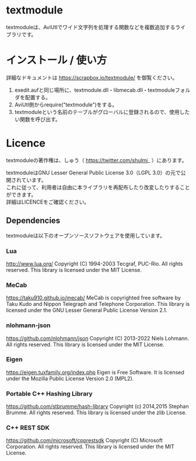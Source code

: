 # textmodule
textmoduleは、AviUtlでワイド文字列を処理する関数などを複数追加するライブラリです。

# インストール / 使い方
詳細なドキュメントは https://scrapbox.io/textmodule/ を御覧ください。
1. exedit.aufと同じ場所に、textmodule.dll・libmecab.dll・textmoduleフォルダを配置する。
2. AviUtl側からrequire("textmodule")をする。
3. textmoduleという名前のテーブルがグローバルに登録されるので、使用したい関数を呼び出す。

# Licence
textmoduleの著作権は、しゅう（ https://twitter.com/shulmj_ ）にあります。  

textmoduleはGNU Lesser General Public License 3.0（LGPL 3.0）の元で公開されています。  
これに従って、利用者は自由に本ライブラリを再配布したり改変したりすることができます。  
詳細はLICENCEをご確認ください。

## Dependencies
textmoduleは以下のオープンソースソフトウェアを使用しています。

### Lua
http://www.lua.org/
Copyright (C) 1994-2003 Tecgraf, PUC-Rio. All rights reserved.
This library is licensed under the MIT License.

### MeCab
https://taku910.github.io/mecab/
MeCab is copyrighted free software by Taku Kudo and Nippon Telegraph and Telephone Corporation.
This library is licensed under the GNU Lesser General Public License Version 2.1.

### nlohmann-json
https://github.com/nlohmann/json
Copyright (C) 2013-2022 Niels Lohmann. All rights reserved.
This library is licensed under the MIT License.

### Eigen
https://eigen.tuxfamily.org/index.php
Eigen is Free Software. It is licensed under the Mozilla Public License Version 2.0 (MPL2).

### Portable C++ Hashing Library
https://github.com/stbrumme/hash-library
Copyright (c) 2014,2015 Stephan Brumme. All rights reserved.
This library is licensed under the zlib License.

### C++ REST SDK
https://github.com/microsoft/cpprestsdk
Copyright (C) Microsoft Corporation. All rights reserved.
This library is licensed under the MIT License.
